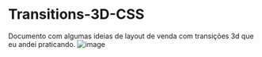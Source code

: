 # Transitions-3D-CSS
Documento com algumas ideias de layout de venda com transições 3d que eu andei praticando.
![image](https://user-images.githubusercontent.com/86329011/214471891-7b505a13-e6ed-405e-831a-280d9c512ed2.png)
